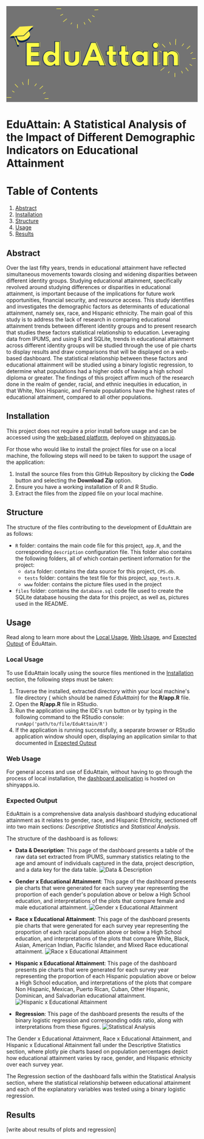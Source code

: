 ![eduattain header](files/eduattain.jpg)

# EduAttain: A Statistical Analysis of the Impact of Different Demographic Indicators on Educational Attainment

# Table of Contents

1. [Abstract](#abstract)
2. [Installation](#installation)
3. [Structure](#structure)
4. [Usage](#usage)
5. [Results](#results)

## Abstract

Over the last fifty years, trends in educational attainment have reflected simultaneous movements towards closing and widening disparities between different identity groups. Studying educational attainment, specifically revolved around studying differences or disparities in educational attainment, is important because of the implications for future work opportunities, financial security, and resource access. This study identifies and investigates the demographic factors as determinants of educational attainment, namely sex, race, and Hispanic ethnicity. The main goal of this study is to address the lack of research in comparing educational attainment trends between different identity groups and to present research that studies these factors statistical relationship to education. Leveraging data from IPUMS, and using R and SQLite, trends in educational attainment across different identity groups will be studied through the use of pie charts to display results and draw comparisons that will be displayed on a web-based dashboard. The statistical relationship between these factors and educational attainment will be studied using a binary logistic regression, to determine what populations had a higher odds of having a high school diploma or greater. The findings of this project affirm much of the research done in the realm of gender, racial, and ethnic inequities in education, in that White, Non Hispanic, and Female populations have the highest rates of educational attainment, compared to all other populations.

## Installation

This project does not require a prior install before usage and can be accessed using the [web-based platform](https://donizk.shinyapps.io/EduAttain/), deployed on [shinyapps.io](https://www.shinyapps.io/).

For those who would like to install the project files for use on a local machine, the following steps will need to be taken to support the usage of the application:

1. Install the source files from this GitHub Repository by clicking the **Code** button and selecting the **Download Zip** option.
2. Ensure you have a working installation of R and R Studio.
3. Extract the files from the zipped file on your local machine.

## Structure

The structure of the files contributing to the development of EduAttain are as follows:

- `R` folder: contains the main code file for this project, `app.R`, and the corresponding `description` configuration file. This folder also contains the following folders, all of which contain pertinent information for the project:
    - `data` folder: contains the data source for this project, `CPS.db`.
    - `tests` folder: contains the test file for this project, `app_tests.R`.
    - `www` folder: contains the picture files used in the project
- `files` folder: contains the `database.sql` code file used to create the SQLite database housing the data for this project, as well as, pictures used in the README.

## Usage

Read along to learn more about the [Local Usage](local-usage), [Web Usage](web-usage), and [Expected Output](expected-output) of EduAttain.

### Local Usage

To use EduAttain locally using the source files mentioned in the [Installation](#installation) section, the following steps must be taken:

1. Traverse the installed, extracted directory within your local machine's file directory ( which should be named *EduAttain*) for the **R/app.R** file.
2. Open the **R/app.R** file in RStudio.
3. Run the application using the IDE's run button or by typing in the following command to the RStudio console: `runApp('path/to/file/EduAttain/R')`
4. If the application is running successfully, a separate browser or RStudio application window should open, displaying an application similar to that documented in [Expected Output](#expected-output)

### Web Usage

For general access and use of EduAttain, without having to go through the process of local installation, the [dashboard application](https://donizk.shinyapps.io/EduAttain/) is hosted on shinyapps.io.

### Expected Output

EduAttain is a comprehensive data analysis dashboard studying educational attainment as it relates to gender, race, and Hispanic Ethnicity, sectioned off into two main sections: *Descriptive Statistics* and *Statistical Analysis*.

The structure of the dashboard is as follows:

- **Data & Description**: This page of the dashboard presents a table of the raw data set extracted from IPUMS, summary statistics relating to the age and amount of individuals captured in the data, project description, and a data key for the data table.
![Data & Description](home.jpg)

- **Gender x Educational Attainment**: This page of the dashboard presents pie charts that were generated for each survey year representing the proportion of each gender's population above or below a High School education, and interpretations of the plots that compare female and male educational attainment.
![Gender x Educational Attainment](genxedu.jpg)

- **Race x Educational Attainment**: This page of the dashboard presents pie charts that were generated for each survey year representing the proportion of each racial population above or below a High School education, and interpretations of the plots that compare White, Black, Asian, American Indian, Pacific Islander, and Mixed Race educational attainment.
![Race x Educational Attainment](racexedu.jpg)

- **Hispanic x Educational Attainment**: This page of the dashboard presents pie charts that were generated for each survey year representing the proportion of each Hispanic population above or below a High School education, and interpretations of the plots that compare Non Hispanic, Mexican, Puerto Rican, Cuban, Other Hispanic, Dominican, and Salvadorian educational attainment.
![Hispanic x Educational Attainment](hispanxedu.jpg)

- **Regression**: This page of the dashboard presents the results of the binary logistic regression and corresponding odds ratio, along with interpretations from these figures.
![Statistical Analysis](stats.jpg)

The Gender x Educational Attainment, Race x Educational Attainment, and Hispanic x Educational Attainment fall under the Descriptive Statistics section, where plotly pie charts based on population percentages depict how educational attainment varies by race, gender, and Hispanic ethnicity over each survey year.

The Regression section of the dashboard falls within the Statistical Analysis section, where the statistical relationship between educational attainment and each of the explanatory variables was tested using a binary logistic regression.

## Results

[write about results of plots and regression]
